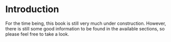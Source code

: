 # Introduction

For the time being, this book is still very much under construction. However,
there is still some good information to be found in the available sections, so
please feel free to take a look.
